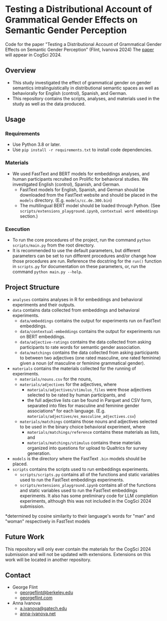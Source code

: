 # Testing a Distributional Account of Grammatical Gender Effects on Semantic Gender Perception

Code for the paper "Testing a Distributional Account of Grammatical Gender Effects on Semantic Gender Perception" (Flint, Ivanova 2024)
The [paper](https://drive.google.com/file/d/15lXIXJTCap1NosJ2HYCpYWwwRSHvEo68/view?usp=sharing) will appear in CogSci 2024.

## Overview
- This study investigated the effect of grammatical gender on gender semantics intralinguistically in distributional semantic spaces as well as behaviorally for English (control), Spanish, and German.
- This repository contains the scripts, analyses, and materials used in the study as well as the data produced.

## Usage
### Requirements
- Use Python 3.8 or later.
- Use `pip install -r requirements.txt` to install code dependencies.
### Materials
- We used FastText and BERT models for embeddings analyses, and human participants recruited on Prolific for behavioral studies. We investigated English (control), Spanish, and German.
  - FastText models for English, Spanish, and German should be downloaded from the FastText website and should be placed in the `models` directory. (E.g. `models/cc.de.300.bin`)
  - The multilingual BERT model should be loaded through Python. (See `scripts/extensions_playground.ipynb`, `contextual word embeddings` section.)
 ### Execution
- To run the core procedures of the project, run the command `python scripts/main.py` from the root directory.
- It is recommended to use the default parameters, but different parameters can be set to run different procedures and/or change how those procedures are run. Reference the docstring for the `run()` function in `scripts.py` for documentation on these parameters, or, run the command `python main.py --help`. 

## Project Structure
- `analyses` contains analyses in R for embeddings and behavioral experiments and their outputs.
- `data` contains data collected from embeddings and behavioral experiments.
    - `data/embeddings` contains the output for experiments run on FastText embeddings. 
    - `data/contextual-embeddings` contains the output for experiments run on BERT embeddings.
    - `data/adjective-ratings` contains the data collected from asking participants to rate words for semantic gender association.
    - `data/matchings` contains the data collected from asking participants to between two adjectives (one rated masculine, one rated feminine) given a noun (of masculine or feminine grammatical gender).
- `materials` contains the materials collected for the running of experiments.
    - `materials/nouns.csv` for the nouns,
    - `materials/adjectives` for the adjectives, where
        - `materials/adjectives/stimulus_files` were those adjectives selected to be rated by human participants, and
        - the full adjective lists can be found in Parquet and CSV form, separated into files for masculine and feminine gender associations* for each language. (E.g. `materials/adjectives/es_masculine_adjectives.csv`)
    - `materials/matchings` contains those nouns and adjectives selected to be used in the binary choice behavioral experiment, where
        - `materials/matchings/reference` contains these materials as lists, and
        - `materials/matchings/stimulus` contains these materials organized into questions for upload to Qualtrics for survey generation.
- `models` is the directory where the FastText `.bin` models should be placed.
- `scripts` contains the scripts used to run embeddings experiments.
    - `scripts/scripts.py` contains all of the functions and static variables used to run the FastText embeddings experiments.
    - `scripts/extensions_playground.ipynb` contains all of the functions and static variables used to run the FastText embeddings experiments. It also has some preliminary code for LLM completion experiments, although this was not included in the CogSci 2024 submission.

*determined by cosine similarity to their language's words for "man" and "woman" respectively in FastText models

## Future Work
This repository will only ever contain the materials for the CogSci 2024 submission and will not be updated with extensions. Extensions on this work will be located in another repository.

## Contact
- George Flint
    - georgeflint@berkeley.edu
    - [georgeflint.com](https://www.georgeflint.com/)
- Anna Ivanova
    - a.ivanova@gatech.edu
    - [anna-ivanova.net](https://anna-ivanova.net/)
